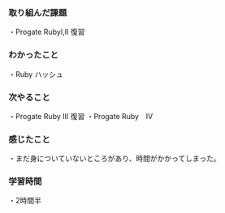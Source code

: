 ### 取り組んだ課題
・Progate RubyⅠ,Ⅱ 復習
### わかったこと
・Ruby ハッシュ
### 次やること
・Progate Ruby Ⅲ 復習
・Progate Ruby　Ⅳ
### 感じたこと
・まだ身についていないところがあり、時間がかかってしまった。
### 学習時間
・2時間半
